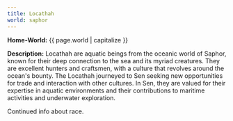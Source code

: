 ```yaml
---
title: Locathah
world: saphor
---
```


**Home-World:** {{ page.world | capitalize }}

**Description:** Locathah are aquatic beings from the oceanic world of Saphor, known for their deep connection to the sea and its myriad creatures. They are excellent hunters and craftsmen, with a culture that revolves around the ocean's bounty. The Locathah journeyed to Sen seeking new opportunities for trade and interaction with other cultures. In Sen, they are valued for their expertise in aquatic environments and their contributions to maritime activities and underwater exploration.

<!--more-->

<div class="todo">Continued info about race.</div>